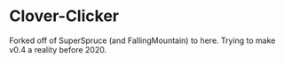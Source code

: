# Clover-Clicker

Forked off of SuperSpruce (and FallingMountain) to here. Trying to make v0.4 a reality before 2020.
